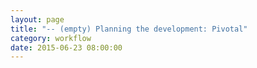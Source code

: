```yaml
---
layout: page
title: "-- (empty) Planning the development: Pivotal"
category: workflow
date: 2015-06-23 08:00:00
---
```



